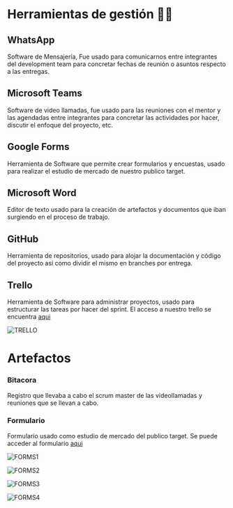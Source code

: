# Herramientas de gestión 💭📆
	
 ## WhatsApp
Software de Mensajería, Fue usado para comunicarnos entre integrantes del development team para concretar fechas de reunión o asuntos respecto a las entregas.

## Microsoft Teams

Software de video llamadas, fue usado para las reuniones con el mentor y las agendadas entre integrantes para concretar las actividades por hacer, discutir el enfoque del proyecto, etc.

## Google Forms
Herramienta de Software que permite crear formularios y encuestas, usado para realizar el estudio de mercado de nuestro publico target.

## Microsoft Word 
Editor de texto usado para la creación de artefactos y documentos que iban surgiendo en el proceso de trabajo.

## GitHub 
Herramienta de repositorios, usado para alojar la documentación y código del proyecto así como dividir el mismo en branches por entrega.

## Trello 
Herramienta de Software para administrar proyectos, usado para estructurar las tareas por hacer del sprint. El acceso a nuestro trello se encuentra [aqui](https://trello.com/invite/b/2AVV2KpB/9d3768d7581463f8db87934e288063ce/tablero-sin-t%C3%ADtulo "aqui")

![TRELLO](https://github.com/Juanca1984/Blockchain/blob/6c20e71935e00a5ccc7147e5a321b88c21e664d9/Documentaci%C3%B3n/Primera%20Entrega/Imagenes/Screen%20Shot%202021-10-20%20at%2016.57.23.png)

# Artefactos

### Bitacora

Registro que llevaba a cabo el scrum master de las videollamadas y reuniones que se llevan a cabo.

### Formulario

Formulario usado como estudio de mercado del publico target. Se puede acceder al formulario [aqui](https://docs.google.com/forms/d/e/1FAIpQLSd4WE7qMCUKPuJG4vLGhzDO2WeOwvj83k2BCCWP71qBugfqzw/viewform "aqui")

![FORMS1](https://github.com/Juanca1984/Blockchain/blob/6c20e71935e00a5ccc7147e5a321b88c21e664d9/Documentaci%C3%B3n/Primera%20Entrega/Imagenes/Resultado%20Formulario%201.png)

![FORMS2](https://github.com/Juanca1984/Blockchain/blob/6c20e71935e00a5ccc7147e5a321b88c21e664d9/Documentaci%C3%B3n/Primera%20Entrega/Imagenes/Resultado%20Formulario%202.png)

![FORMS3](https://github.com/Juanca1984/Blockchain/blob/6c20e71935e00a5ccc7147e5a321b88c21e664d9/Documentaci%C3%B3n/Primera%20Entrega/Imagenes/Resultado%20Formulario%203.png)

![FORMS4](https://github.com/Juanca1984/Blockchain/blob/6c20e71935e00a5ccc7147e5a321b88c21e664d9/Documentaci%C3%B3n/Primera%20Entrega/Imagenes/Resultado%20Formulario%204.png)
